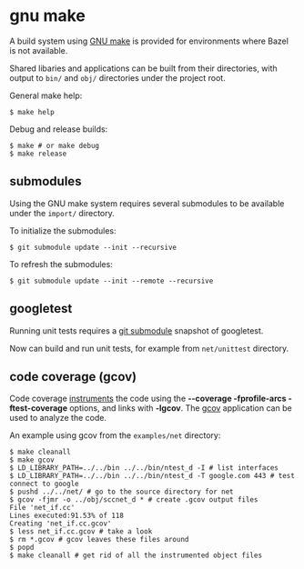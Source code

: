 # gnu make

A build system using [GNU make](https://www.gnu.org/software/make/) is provided for
environments where Bazel is not available.

Shared libaries and applications can be built from their directories, with output to `bin/` and
`obj/` directories under the project root.

General make help:
```
$ make help
```

Debug and release builds:
```
$ make # or make debug
$ make release
```

## submodules

Using the GNU make system requires several submodules to be available under the `import/`
directory.

To initialize the submodules:
```
$ git submodule update --init --recursive
```

To refresh the submodules:
```
$ git submodule update --init --remote --recursive
```

## googletest

Running unit tests requires a [git submodule](https://git-scm.com/book/en/v2/Git-Tools-Submodules)
snapshot of googletest.

Now can build and run unit tests, for example from ``net/unittest`` directory.

## code coverage (gcov)

Code coverage
[instruments](https://gcc.gnu.org/onlinedocs/gcc/Instrumentation-Options.html) the code using the
**--coverage -fprofile-arcs -ftest-coverage** options, and links with **-lgcov**.
The [gcov](https://gcc.gnu.org/onlinedocs/gcc/Invoking-Gcov.html#Invoking-Gcov) application can
be used to analyze the code.

An example using gcov from the ``examples/net`` directory:
```
$ make cleanall
$ make gcov
$ LD_LIBRARY_PATH=../../bin ../../bin/ntest_d -I # list interfaces
$ LD_LIBRARY_PATH=../../bin ../../bin/ntest_d -T google.com 443 # test connect to google
$ pushd ../../net/ # go to the source directory for net
$ gcov -fjmr -o ../obj/sccnet_d * # create .gcov output files
File 'net_if.cc'
Lines executed:91.53% of 118
Creating 'net_if.cc.gcov'
$ less net_if.cc.gcov # take a look
$ rm *.gcov # gcov leaves these files around
$ popd
$ make cleanall # get rid of all the instrumented object files
```
